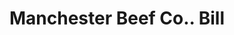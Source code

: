 ---
doi: 10.7916/D84T7WCW
date_other: '1890'
date_other_textual: 1890-1899
form: printed ephemera
genre:
- Invoices
name:
- Manchester Beef Co.
object_in_context_url: https://biggert.cul.columbia.edu/items/view/ave_biggert_00780
subject_hierarchical_geographic:
- Manchester, New Hampshire, United States
subject_name:
- Manchester Beef Co.
title: Manchester Beef Co.. Bill
sort_title: Manchester Beef Co.. Bill
call_number: ave_biggert_00780
coordinates:
- 42.990833333333335,-71.46361111111112
pid: ave_biggert_00780
identifiers: ave_biggert_00780
canvas_id: ldpd:396052
permalink: "/items/ave_biggert_00780/"
layout: iiif-image-page
---